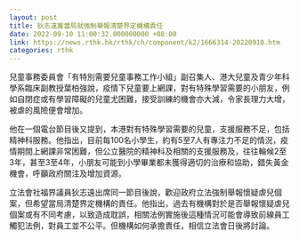 ```yaml
---
layout: post
title: 狄志遠冀當局就強制舉報清楚界定機構責任
date: 2022-09-10 11:00:32.000000000 +08:00
link: https://news.rthk.hk/rthk/ch/component/k2/1666314-20220910.htm
categories: rthk
---
```


兒童事務委員會「有特別需要兒童事務工作小組」副召集人、港大兒童及青少年科學系臨床副教授葉柏強說，疫情下兒童要上網課，對有特殊學習需要的小朋友，例如自閉症或有學習障礙的兒童尤困難，接受訓練的機會亦大減，令家長理力大增，被虐的風險便會增加。

他在一個電台節目後又提到，本港對有特殊學習需要的兒童，支援服務不足，包括精神科服務。他指出，目前每100名小學生，約有5至7人有專注力不足的情況，疫情期間上網課非常困難，但公立醫院的精神科及相關的支援服務及，往往輪候2至3年，甚至3至4年，小朋友可能到小學畢業都未獲得適切的治療和協助，錯失黃金機會，呼籲政府關注及增加資源。

立法會社福界議員狄志遠出席同一節目後說，歡迎政府立法強制舉報懷疑虐兒個案，但希望當局清楚界定機構的責任。他指出，過去有機構對於是否舉報懷疑虐兒個案或有不同考慮，以致造成耽誤，相關法例實施後這種情況可能會導致前線員工觸犯法例，對員工並不公平。但機構如何承擔責任，相信立法會日後將討論。
